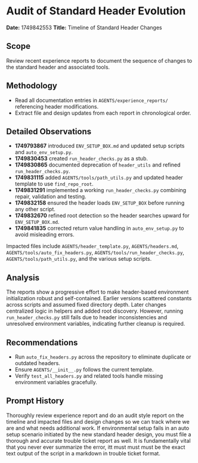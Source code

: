 # Audit of Standard Header Evolution

**Date:** 1749842553
**Title:** Timeline of Standard Header Changes

## Scope
Review recent experience reports to document the sequence of changes to the standard header and associated tools.

## Methodology
- Read all documentation entries in `AGENTS/experience_reports/` referencing header modifications.
- Extract file and design updates from each report in chronological order.

## Detailed Observations
- **1749793867** introduced `ENV_SETUP_BOX.md` and updated setup scripts and `auto_env_setup.py`.
- **1749830453** created `run_header_checks.py` as a stub.
- **1749830865** documented deprecation of `header_utils` and refined `run_header_checks.py`.
- **1749831115** added `AGENTS/tools/path_utils.py` and updated header template to use `find_repo_root`.
- **1749831291** implemented a working `run_header_checks.py` combining repair, validation and testing.
- **1749832158** ensured the header loads `ENV_SETUP_BOX` before running any other script.
- **1749832670** refined root detection so the header searches upward for `ENV_SETUP_BOX.md`.
- **1749841835** corrected return value handling in `auto_env_setup.py` to avoid misleading errors.

Impacted files include `AGENTS/header_template.py`, `AGENTS/headers.md`, `AGENTS/tools/auto_fix_headers.py`, `AGENTS/tools/run_header_checks.py`, `AGENTS/tools/path_utils.py`, and the various setup scripts.

## Analysis
The reports show a progressive effort to make header-based environment initialization robust and self-contained. Earlier versions scattered constants across scripts and assumed fixed directory depth. Later changes centralized logic in helpers and added root discovery. However, running `run_header_checks.py` still fails due to header inconsistencies and unresolved environment variables, indicating further cleanup is required.

## Recommendations
- Run `auto_fix_headers.py` across the repository to eliminate duplicate or outdated headers.
- Ensure `AGENTS/__init__.py` follows the current template.
- Verify `test_all_headers.py` and related tools handle missing environment variables gracefully.

## Prompt History
Thoroughly review experience report and do an audit style report on the timeline and impacted files and design changes so we can track where we are and what needs additional work. If environmental setup fails in an auto setup scenario initiated by the new standard header design, you must file a thorough and accurate trouble ticket report as well. It is fundamentally vital that you never ever summarize the error, itt must must must be the exact text output of the script in a markdown in trouble ticket format.
